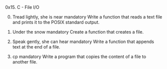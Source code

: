 0x15. C - File I/O

0. Tread lightly, she is near
mandatory
Write a function that reads a text file and prints it to the POSIX standard output.


1. Under the snow
mandatory
Create a function that creates a file.


2. Speak gently, she can hear
mandatory
Write a function that appends text at the end of a file.


3. cp
mandatory
Write a program that copies the content of a file to another file.
